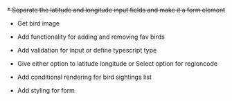 ~~* Separate the latitude and longitude input fields and make it a form element~~ 
* Get bird image 
* Add functionality for adding and removing fav birds

* Add validation for input or define typescript type
* Give either option to latitude longitude or Select option for regioncode
* Add conditional rendering for bird sightings list
* Add styling for form 
